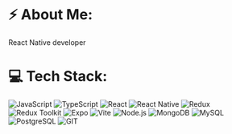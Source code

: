# ⚡️ About Me:
React Native developer


# 💻 Tech Stack:
![JavaScript](https://img.shields.io/badge/JavaScript-%23323330.svg?style=flat&logo=javascript&logoColor=%23F7DF1E) ![TypeScript](https://img.shields.io/badge/TypeScript-%23007ACC.svg?style=flat&logo=typescript&logoColor=white) ![React](https://img.shields.io/badge/React-%2320232a.svg?style=flat&logo=react&logoColor=%2361DAFB) ![React Native](https://img.shields.io/badge/React_Native-%2320232a.svg?style=flat&logo=react&logoColor=%2361DAFB) ![Redux](https://img.shields.io/badge/Redux-%23593d88.svg?style=flat&logo=redux&logoColor=white) ![Redux Toolkit](https://img.shields.io/badge/Redux_Toolkit-%23764abc.svg?style=flat&logo=redux&logoColor=white) ![Expo](https://img.shields.io/badge/Expo-1C1E24?style=flat&logo=expo&logoColor=%23D04A37) ![Vite](https://img.shields.io/badge/Vite-%23007ACC.svg?style=flat&logo=vite&logoColor=white)
![Node.js](https://img.shields.io/badge/Node.js-%23323330.svg?style=flat&logo=node.js&logoColor=%23F7DF1E) ![MongoDB](https://img.shields.io/badge/MongoDB-%23007ACC.svg?style=flat&logo=mongodb&logoColor=white) ![MySQL](https://img.shields.io/badge/MySQL-%23007ACC.svg?style=flat&logo=mysql&logoColor=white) ![PostgreSQL](https://img.shields.io/badge/PostgreSQL-%23007ACC.svg?style=flat&logo=postgresql&logoColor=white)
![GIT](https://img.shields.io/badge/Git-fc6d26?style=flat&logo=git&logoColor=white)
